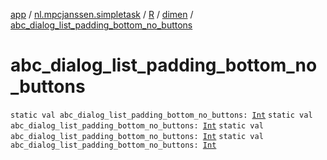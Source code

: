 [app](../../../index.md) / [nl.mpcjanssen.simpletask](../../index.md) / [R](../index.md) / [dimen](index.md) / [abc_dialog_list_padding_bottom_no_buttons](.)

# abc_dialog_list_padding_bottom_no_buttons

`static val abc_dialog_list_padding_bottom_no_buttons: `[`Int`](https://kotlinlang.org/api/latest/jvm/stdlib/kotlin/-int/index.html)
`static val abc_dialog_list_padding_bottom_no_buttons: `[`Int`](https://kotlinlang.org/api/latest/jvm/stdlib/kotlin/-int/index.html)
`static val abc_dialog_list_padding_bottom_no_buttons: `[`Int`](https://kotlinlang.org/api/latest/jvm/stdlib/kotlin/-int/index.html)
`static val abc_dialog_list_padding_bottom_no_buttons: `[`Int`](https://kotlinlang.org/api/latest/jvm/stdlib/kotlin/-int/index.html)